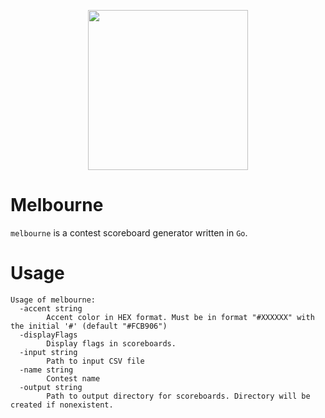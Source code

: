 <p align="center">
  <img width="256" height="256" src="/logo/img_256.png?raw=true">
</p>

# Melbourne

`melbourne` is a contest scoreboard generator written in `Go`. 

# Usage
```
Usage of melbourne:
  -accent string
    	Accent color in HEX format. Must be in format "#XXXXXX" with the initial '#' (default "#FCB906")
  -displayFlags
    	Display flags in scoreboards.
  -input string
    	Path to input CSV file
  -name string
    	Contest name
  -output string
    	Path to output directory for scoreboards. Directory will be created if nonexistent.
```
